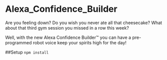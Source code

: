 # Alexa_Confidence_Builder

Are you feeling down? Do you wish you never ate all that cheesecake? What about that third gym session you missed in a row this week?  

Well, with the new Alexa Confidence Builder™  you can have a pre-programmed robot voice keep your spirits high for the day!

##Setup
`npm install`
